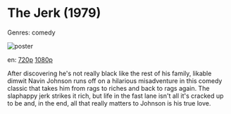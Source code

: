 # The Jerk (1979)

Genres: comedy

![poster](http://image.tmdb.org/t/p/w500/wb6mB6R9vscPhyAegbbNDFZUAIs.jpg)

en:
  [720p](https://extratorrent.cc/download/3189394/The+Jerk+%281979%29+720p+BrRip+x264+-+YIFY.torrent)
  [1080p](magnet:?xt=urn:btih:f3d41fc3fb2608401e85488174fffb577b7f009e&dn=The+Jerk+(1979)+%5B1080p%5D&tr=udp%3A%2F%2Ftracker.yify-torrents.com%2Fannounce&tr=udp%3A%2F%2Fexodus.desync.com%3A6969&tr=udp%3A%2F%2Ftracker.istole.it%3A80&tr=udp%3A%2F%2Ftracker.publicbt.com%3A80&tr=http%3A%2F%2Ffr33dom.h33t.com%3A3310%2Fannounce&tr=udp%3A%2F%2Ftracker.openbittorrent.com%3A80%2Fannounce&tr=udp%3A%2F%2Fcoppersurfer.tk%3A6969%2Fannounce)
  


After discovering he's not really black like the rest of his family, likable dimwit Navin Johnson runs off on a hilarious misadventure in this comedy classic that takes him from rags to riches and back to rags again. The slaphappy jerk strikes it rich, but life in the fast lane isn't all it's cracked up to be and, in the end, all that really matters to Johnson is his true love.